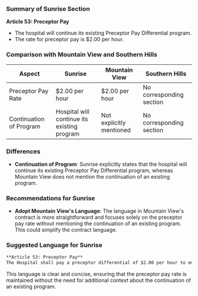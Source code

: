 ### Summary of Sunrise Section
**Article 53: Preceptor Pay**
- The hospital will continue its existing Preceptor Pay Differential program.
- The rate for preceptor pay is $2.00 per hour.

### Comparison with Mountain View and Southern Hills

| Aspect                | Sunrise                                      | Mountain View                                | Southern Hills          |
|-----------------------|----------------------------------------------|---------------------------------------------|-------------------------|
| Preceptor Pay Rate    | $2.00 per hour                               | $2.00 per hour                              | No corresponding section|
| Continuation of Program | Hospital will continue its existing program | Not explicitly mentioned                    | No corresponding section|

### Differences
- **Continuation of Program**: Sunrise explicitly states that the hospital will continue its existing Preceptor Pay Differential program, whereas Mountain View does not mention the continuation of an existing program.

### Recommendations for Sunrise
- **Adopt Mountain View's Language**: The language in Mountain View's contract is more straightforward and focuses solely on the preceptor pay rate without mentioning the continuation of an existing program. This could simplify the contract language.

### Suggested Language for Sunrise
```markdown
**Article 53: Preceptor Pay**
The Hospital shall pay a preceptor differential of $2.00 per hour to employees who are designated as a preceptor.
```

This language is clear and concise, ensuring that the preceptor pay rate is maintained without the need for additional context about the continuation of an existing program.